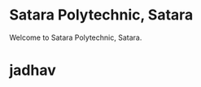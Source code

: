 <!DOCTYPE html>
<html>
<head>
  <title>Satara Polytechnic, Satara</title>
</head>
<body>
  <h1>Satara Polytechnic, Satara</h1>
  <p>Welcome to Satara Polytechnic, Satara.</p>
</body>
</html>

# jadhav
